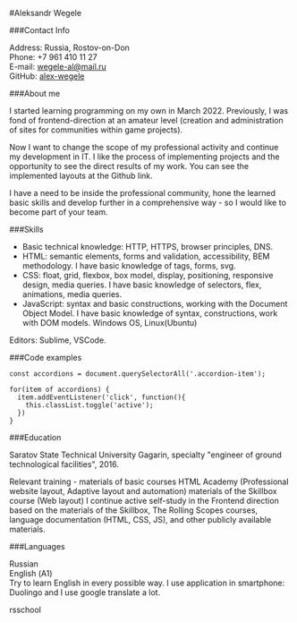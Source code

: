 #Aleksandr Wegele

###Contact Info

Address: Russia, Rostov-on-Don  
Phone: +7 961 410 11 27  
E-mail: wegele-al@mail.ru  
GitHub: [alex-wegele](https://github.com/alex-wegele)


###About me

I started learning programming on my own in March 2022. Previously, I was fond of frontend-direction at an amateur level (creation and administration of sites for communities within game projects).

Now I want to change the scope of my professional activity and continue my development in IT. I like the process of implementing projects and the opportunity to see the direct results of my work. You can see the implemented layouts at the Github link.

I have a need to be inside the professional community, hone the learned basic skills and develop further in a comprehensive way - so I would like to become part of your team.

###Skills

- Basic technical knowledge: HTTP, HTTPS, browser principles, DNS.
- HTML: semantic elements, forms and validation, accessibility, BEM methodology.
I have basic knowledge of tags, forms, svg.
- CSS: float, grid, flexbox, box model, display, positioning, responsive design, media queries.
I have basic knowledge of selectors, flex, animations, media queries.
- JavaScript: syntax and basic constructions, working with the Document Object Model.
I have basic knowledge of syntax, constructions, work with DOM models.
Windows OS, Linux(Ubuntu)

Editors: Sublime, VSCode.

###Code examples

```
const accordions = document.querySelectorAll('.accordion-item');

for(item of accordions) {
  item.addEventListener('click', function(){
    this.classList.toggle('active');
  })
}
```
###Education

Saratov State Technical University Gagarin, specialty "engineer of ground technological facilities", 2016.

Relevant training - materials of basic courses HTML Academy (Professional website layout, Adaptive layout and automation)
materials of the Skillbox course (Web layout)
I continue active self-study in the Frontend direction based on the materials of the Skillbox, 
The Rolling Scopes courses, language documentation (HTML, CSS, JS), and other publicly available materials.


###Languages

Russian  
English (А1)  
Try to learn English in every possible way. I use application in smartphone: Duolingo and I use google translate a lot.  
  
    
rsschool
